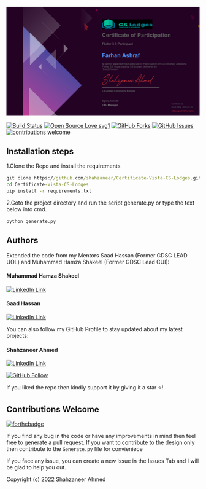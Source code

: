 <a href="#">
  <div align="center">
  </div>
</a>

![Certificate of Participation - Farhan Ashraf](/FarhanAshraf.png)

[![Build Status](https://img.shields.io/badge/Build-Passing-brightgreen.svg?style=for-the-badge&logo=appveyor)](#)
[![Open Source Love svg1](https://badges.frapsoft.com/os/v1/open-source.svg?v=103)](#)
[![GitHub Forks](https://img.shields.io/github/forks/saadhaxxan/Car_Game_Python_Pygame.svg?style=social&label=Fork&maxAge=2592000)](https://www.github.com/dscuol/dsc-certificate-generator/fork)
[![GitHub Issues](https://img.shields.io/github/issues/saadhaxxan/Car_Game_Python_Pygame.svg?style=flat&label=Issues&maxAge=2592000)](https://www.github.com/dscuol/dsc-certificate-generator/issues)
[![contributions welcome](https://img.shields.io/badge/contributions-welcome-brightgreen.svg?style=flat&label=Contributions&colorA=red&colorB=black)](#)

## Installation steps

1.Clone the Repo and install the requirements

```cmd
git clone https://github.com/shahzaneer/Certificate-Vista-CS-Lodges.git
cd Certificate-Vista-CS-Lodges
pip install -r requirements.txt
```

2.Goto the project directory and run the script generate.py or type the text below into cmd.

```python
python generate.py
```

## Authors

Extended the code from my Mentors Saad Hassan (Former GDSC LEAD UOL) and Muhammad Hamza Shakeel (Former GDSC Lead CUI):

#### Muhammad Hamza Shakeel

[![LinkedIn Link](https://img.shields.io/badge/Connect-Hamza-blue.svg?logo=linkedin&longCache=true&style=social&label=Connect)](https://www.linkedin.com/in/mhmzdev/)

#### Saad Hassan

[![LinkedIn Link](https://img.shields.io/badge/Connect-saadhaxxan-blue.svg?logo=linkedin&longCache=true&style=social&label=Connect)](https://www.linkedin.com/in/saad-haxxan/)

You can also follow my GitHub Profile to stay updated about my latest projects:

#### Shahzaneer Ahmed

[![LinkedIn Link](https://img.shields.io/badge/Connect-Shahzaneer-blue.svg?logo=linkedin&longCache=true&style=social&label=Connect)](https://www.linkedin.com/in/shahzaneer/)

[![GitHub Follow](https://img.shields.io/badge/Connect-Shahzaneer-blue.svg?logo=Github&longCache=true&style=social&label=Follow)](https://github.com/shahzaneer)

If you liked the repo then kindly support it by giving it a star ⭐!

## Contributions Welcome

[![forthebadge](https://forthebadge.com/images/badges/built-with-love.svg)](#)

If you find any bug in the code or have any improvements in mind then feel free to generate a pull request.
If you want to contribute to the design only then contribute to the `Generate.py` file for convieniece

If you face any issue, you can create a new issue in the Issues Tab and I will be glad to help you out.

Copyright (c) 2022 Shahzaneer Ahmed
